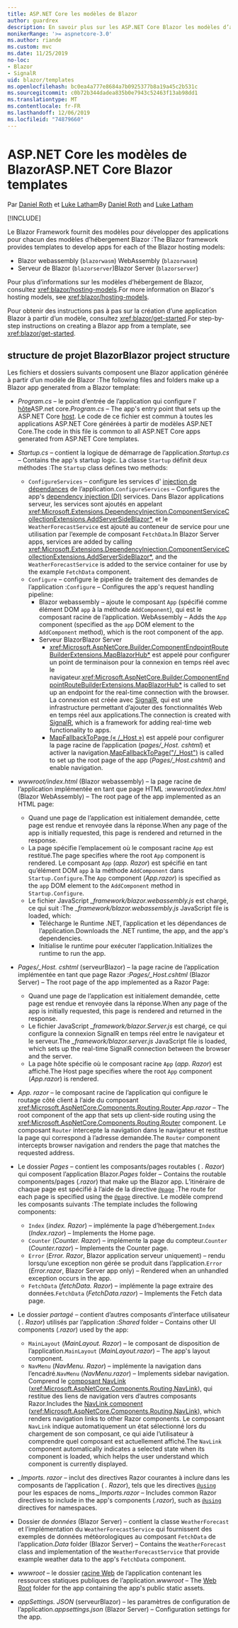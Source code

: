 ```yaml
---
title: ASP.NET Core les modèles de Blazor
author: guardrex
description: En savoir plus sur les ASP.NET Core Blazor les modèles d’application et la structure de projet Blazor.
monikerRange: '>= aspnetcore-3.0'
ms.author: riande
ms.custom: mvc
ms.date: 11/25/2019
no-loc:
- Blazor
- SignalR
uid: blazor/templates
ms.openlocfilehash: bc0ea4a777e8684a7b0925377b8a19a45c2b531c
ms.sourcegitcommit: c0b72b344dadea835b0e7943c52463f13ab98dd1
ms.translationtype: MT
ms.contentlocale: fr-FR
ms.lasthandoff: 12/06/2019
ms.locfileid: "74879660"
---
```

# <a name="aspnet-core-opno-locblazor-templates"></a><span data-ttu-id="064b7-103">ASP.NET Core les modèles de Blazor</span><span class="sxs-lookup"><span data-stu-id="064b7-103">ASP.NET Core Blazor templates</span></span>

<span data-ttu-id="064b7-104">Par [Daniel Roth](https://github.com/danroth27) et [Luke Latham](https://github.com/guardrex)</span><span class="sxs-lookup"><span data-stu-id="064b7-104">By [Daniel Roth](https://github.com/danroth27) and [Luke Latham](https://github.com/guardrex)</span></span>

[!INCLUDE[](~/includes/blazorwasm-preview-notice.md)]

<span data-ttu-id="064b7-105">Le Blazor Framework fournit des modèles pour développer des applications pour chacun des modèles d’hébergement Blazor :</span><span class="sxs-lookup"><span data-stu-id="064b7-105">The Blazor framework provides templates to develop apps for each of the Blazor hosting models:</span></span>

* Blazor<span data-ttu-id="064b7-106"> webassembly (`blazorwasm`)</span><span class="sxs-lookup"><span data-stu-id="064b7-106"> WebAssembly (`blazorwasm`)</span></span>
* <span data-ttu-id="064b7-107">Serveur de Blazor (`blazorserver`)</span><span class="sxs-lookup"><span data-stu-id="064b7-107">Blazor Server (`blazorserver`)</span></span>

<span data-ttu-id="064b7-108">Pour plus d’informations sur les modèles d’hébergement de Blazor, consultez <xref:blazor/hosting-models>.</span><span class="sxs-lookup"><span data-stu-id="064b7-108">For more information on Blazor's hosting models, see <xref:blazor/hosting-models>.</span></span>

<span data-ttu-id="064b7-109">Pour obtenir des instructions pas à pas sur la création d’une application Blazor à partir d’un modèle, consultez <xref:blazor/get-started>.</span><span class="sxs-lookup"><span data-stu-id="064b7-109">For step-by-step instructions on creating a Blazor app from a template, see <xref:blazor/get-started>.</span></span>

## <a name="opno-locblazor-project-structure"></a><span data-ttu-id="064b7-110">structure de projet Blazor</span><span class="sxs-lookup"><span data-stu-id="064b7-110">Blazor project structure</span></span>

<span data-ttu-id="064b7-111">Les fichiers et dossiers suivants composent une Blazor application générée à partir d’un modèle de Blazor :</span><span class="sxs-lookup"><span data-stu-id="064b7-111">The following files and folders make up a Blazor app generated from a Blazor template:</span></span>

* <span data-ttu-id="064b7-112">*Program.cs* &ndash; le point d’entrée de l’application qui configure l' [hôte](xref:fundamentals/host/generic-host)ASP.net core.</span><span class="sxs-lookup"><span data-stu-id="064b7-112">*Program.cs* &ndash; The app's entry point that sets up the ASP.NET Core [host](xref:fundamentals/host/generic-host).</span></span> <span data-ttu-id="064b7-113">Le code de ce fichier est commun à toutes les applications ASP.NET Core générées à partir de modèles ASP.NET Core.</span><span class="sxs-lookup"><span data-stu-id="064b7-113">The code in this file is common to all ASP.NET Core apps generated from ASP.NET Core templates.</span></span>

* <span data-ttu-id="064b7-114">*Startup.cs* &ndash; contient la logique de démarrage de l’application.</span><span class="sxs-lookup"><span data-stu-id="064b7-114">*Startup.cs* &ndash; Contains the app's startup logic.</span></span> <span data-ttu-id="064b7-115">La classe `Startup` définit deux méthodes :</span><span class="sxs-lookup"><span data-stu-id="064b7-115">The `Startup` class defines two methods:</span></span>

  * <span data-ttu-id="064b7-116">`ConfigureServices` &ndash; configure les services d' [injection de dépendances](xref:fundamentals/dependency-injection) de l’application.</span><span class="sxs-lookup"><span data-stu-id="064b7-116">`ConfigureServices` &ndash; Configures the app's [dependency injection (DI)](xref:fundamentals/dependency-injection) services.</span></span> <span data-ttu-id="064b7-117">Dans Blazor applications serveur, les services sont ajoutés en appelant <xref:Microsoft.Extensions.DependencyInjection.ComponentServiceCollectionExtensions.AddServerSideBlazor*>, et le `WeatherForecastService` est ajouté au conteneur de service pour une utilisation par l’exemple de composant `FetchData`.</span><span class="sxs-lookup"><span data-stu-id="064b7-117">In Blazor Server apps, services are added by calling <xref:Microsoft.Extensions.DependencyInjection.ComponentServiceCollectionExtensions.AddServerSideBlazor*>, and the `WeatherForecastService` is added to the service container for use by the example `FetchData` component.</span></span>
  * <span data-ttu-id="064b7-118">`Configure` &ndash; configure le pipeline de traitement des demandes de l’application :</span><span class="sxs-lookup"><span data-stu-id="064b7-118">`Configure` &ndash; Configures the app's request handling pipeline:</span></span>
    * Blazor<span data-ttu-id="064b7-119"> webassembly &ndash; ajoute le composant `App` (spécifié comme élément DOM `app` à la méthode `AddComponent`), qui est le composant racine de l’application.</span><span class="sxs-lookup"><span data-stu-id="064b7-119"> WebAssembly &ndash; Adds the `App` component (specified as the `app` DOM element to the `AddComponent` method), which is the root component of the app.</span></span>
    * <span data-ttu-id="064b7-120">Serveur Blazor</span><span class="sxs-lookup"><span data-stu-id="064b7-120">Blazor Server</span></span>
      * <span data-ttu-id="064b7-121"><xref:Microsoft.AspNetCore.Builder.ComponentEndpointRouteBuilderExtensions.MapBlazorHub*> est appelé pour configurer un point de terminaison pour la connexion en temps réel avec le navigateur.</span><span class="sxs-lookup"><span data-stu-id="064b7-121"><xref:Microsoft.AspNetCore.Builder.ComponentEndpointRouteBuilderExtensions.MapBlazorHub*> is called to set up an endpoint for the real-time connection with the browser.</span></span> <span data-ttu-id="064b7-122">La connexion est créée avec [SignalR](xref:signalr/introduction), qui est une infrastructure permettant d’ajouter des fonctionnalités Web en temps réel aux applications.</span><span class="sxs-lookup"><span data-stu-id="064b7-122">The connection is created with [SignalR](xref:signalr/introduction), which is a framework for adding real-time web functionality to apps.</span></span>
      * <span data-ttu-id="064b7-123">[MapFallbackToPage (« /_Host »)](xref:Microsoft.AspNetCore.Builder.RazorPagesEndpointRouteBuilderExtensions.MapFallbackToPage*) est appelé pour configurer la page racine de l’application (*pages/_Host. cshtml*) et activer la navigation.</span><span class="sxs-lookup"><span data-stu-id="064b7-123">[MapFallbackToPage("/_Host")](xref:Microsoft.AspNetCore.Builder.RazorPagesEndpointRouteBuilderExtensions.MapFallbackToPage*) is called to set up the root page of the app (*Pages/_Host.cshtml*) and enable navigation.</span></span>

* <span data-ttu-id="064b7-124">*wwwroot/index.html* (Blazor webassembly) &ndash; la page racine de l’application implémentée en tant que page HTML :</span><span class="sxs-lookup"><span data-stu-id="064b7-124">*wwwroot/index.html* (Blazor WebAssembly) &ndash; The root page of the app implemented as an HTML page:</span></span>
  * <span data-ttu-id="064b7-125">Quand une page de l’application est initialement demandée, cette page est rendue et renvoyée dans la réponse.</span><span class="sxs-lookup"><span data-stu-id="064b7-125">When any page of the app is initially requested, this page is rendered and returned in the response.</span></span>
  * <span data-ttu-id="064b7-126">La page spécifie l’emplacement où le composant racine `App` est restitué.</span><span class="sxs-lookup"><span data-stu-id="064b7-126">The page specifies where the root `App` component is rendered.</span></span> <span data-ttu-id="064b7-127">Le composant `App` (*app. Razor*) est spécifié en tant qu’élément DOM `app` à la méthode `AddComponent` dans `Startup.Configure`.</span><span class="sxs-lookup"><span data-stu-id="064b7-127">The `App` component (*App.razor*) is specified as the `app` DOM element to the `AddComponent` method in `Startup.Configure`.</span></span>
  * <span data-ttu-id="064b7-128">Le fichier JavaScript *_framework/blazor.webassembly.js* est chargé, ce qui suit :</span><span class="sxs-lookup"><span data-stu-id="064b7-128">The *_framework/blazor.webassembly.js* JavaScript file is loaded, which:</span></span>
    * <span data-ttu-id="064b7-129">Télécharge le Runtime .NET, l’application et les dépendances de l’application.</span><span class="sxs-lookup"><span data-stu-id="064b7-129">Downloads the .NET runtime, the app, and the app's dependencies.</span></span>
    * <span data-ttu-id="064b7-130">Initialise le runtime pour exécuter l’application.</span><span class="sxs-lookup"><span data-stu-id="064b7-130">Initializes the runtime to run the app.</span></span>

* <span data-ttu-id="064b7-131">*Pages/_Host. cshtml* (serveurBlazor) &ndash; la page racine de l’application implémentée en tant que page Razor :</span><span class="sxs-lookup"><span data-stu-id="064b7-131">*Pages/_Host.cshtml* (Blazor Server) &ndash; The root page of the app implemented as a Razor Page:</span></span>
  * <span data-ttu-id="064b7-132">Quand une page de l’application est initialement demandée, cette page est rendue et renvoyée dans la réponse.</span><span class="sxs-lookup"><span data-stu-id="064b7-132">When any page of the app is initially requested, this page is rendered and returned in the response.</span></span>
  * <span data-ttu-id="064b7-133">Le fichier JavaScript *_framework/blazor.Server.js* est chargé, ce qui configure la connexion SignalR en temps réel entre le navigateur et le serveur.</span><span class="sxs-lookup"><span data-stu-id="064b7-133">The *_framework/blazor.server.js* JavaScript file is loaded, which sets up the real-time SignalR connection between the browser and the server.</span></span>
  * <span data-ttu-id="064b7-134">La page hôte spécifie où le composant racine `App` (*app. Razor*) est affiché.</span><span class="sxs-lookup"><span data-stu-id="064b7-134">The Host page specifies where the root `App` component (*App.razor*) is rendered.</span></span>

* <span data-ttu-id="064b7-135">*App. razor* &ndash; le composant racine de l’application qui configure le routage côté client à l’aide du composant <xref:Microsoft.AspNetCore.Components.Routing.Router>.</span><span class="sxs-lookup"><span data-stu-id="064b7-135">*App.razor* &ndash; The root component of the app that sets up client-side routing using the <xref:Microsoft.AspNetCore.Components.Routing.Router> component.</span></span> <span data-ttu-id="064b7-136">Le composant `Router` intercepte la navigation dans le navigateur et restitue la page qui correspond à l’adresse demandée.</span><span class="sxs-lookup"><span data-stu-id="064b7-136">The `Router` component intercepts browser navigation and renders the page that matches the requested address.</span></span>

* <span data-ttu-id="064b7-137">Le dossier *Pages* &ndash; contient les composants/pages routables ( *. Razor*) qui composent l’application Blazor.</span><span class="sxs-lookup"><span data-stu-id="064b7-137">*Pages* folder &ndash; Contains the routable components/pages (*.razor*) that make up the Blazor app.</span></span> <span data-ttu-id="064b7-138">L’itinéraire de chaque page est spécifié à l’aide de la directive [`@page`](xref:mvc/views/razor#page) .</span><span class="sxs-lookup"><span data-stu-id="064b7-138">The route for each page is specified using the [`@page`](xref:mvc/views/razor#page) directive.</span></span> <span data-ttu-id="064b7-139">Le modèle comprend les composants suivants :</span><span class="sxs-lookup"><span data-stu-id="064b7-139">The template includes the following components:</span></span>
  * <span data-ttu-id="064b7-140">`Index` (*index. Razor*) &ndash; implémente la page d’hébergement.</span><span class="sxs-lookup"><span data-stu-id="064b7-140">`Index` (*Index.razor*) &ndash; Implements the Home page.</span></span>
  * <span data-ttu-id="064b7-141">`Counter` (*Counter. Razor*) &ndash; implémente la page du compteur.</span><span class="sxs-lookup"><span data-stu-id="064b7-141">`Counter` (*Counter.razor*) &ndash; Implements the Counter page.</span></span>
  * <span data-ttu-id="064b7-142">`Error` (*Error. Razor*, Blazor application serveur uniquement) &ndash; rendu lorsqu’une exception non gérée se produit dans l’application.</span><span class="sxs-lookup"><span data-stu-id="064b7-142">`Error` (*Error.razor*, Blazor Server app only) &ndash; Rendered when an unhandled exception occurs in the app.</span></span>
  * <span data-ttu-id="064b7-143">`FetchData` (*fetchData. Razor*) &ndash; implémente la page extraire des données.</span><span class="sxs-lookup"><span data-stu-id="064b7-143">`FetchData` (*FetchData.razor*) &ndash; Implements the Fetch data page.</span></span>

* <span data-ttu-id="064b7-144">Le dossier *partagé* &ndash; contient d’autres composants d’interface utilisateur ( *. Razor*) utilisés par l’application :</span><span class="sxs-lookup"><span data-stu-id="064b7-144">*Shared* folder &ndash; Contains other UI components (*.razor*) used by the app:</span></span>
  * <span data-ttu-id="064b7-145">`MainLayout` (*MainLayout. Razor*) &ndash; le composant de disposition de l’application.</span><span class="sxs-lookup"><span data-stu-id="064b7-145">`MainLayout` (*MainLayout.razor*) &ndash; The app's layout component.</span></span>
  * <span data-ttu-id="064b7-146">`NavMenu` (*NavMenu. Razor*) &ndash; implémente la navigation dans l’encadré.</span><span class="sxs-lookup"><span data-stu-id="064b7-146">`NavMenu` (*NavMenu.razor*) &ndash; Implements sidebar navigation.</span></span> <span data-ttu-id="064b7-147">Comprend le [composant NavLink](xref:blazor/routing#navlink-component) (<xref:Microsoft.AspNetCore.Components.Routing.NavLink>), qui restitue des liens de navigation vers d’autres composants Razor.</span><span class="sxs-lookup"><span data-stu-id="064b7-147">Includes the [NavLink component](xref:blazor/routing#navlink-component) (<xref:Microsoft.AspNetCore.Components.Routing.NavLink>), which renders navigation links to other Razor components.</span></span> <span data-ttu-id="064b7-148">Le composant `NavLink` indique automatiquement un état sélectionné lors du chargement de son composant, ce qui aide l’utilisateur à comprendre quel composant est actuellement affiché.</span><span class="sxs-lookup"><span data-stu-id="064b7-148">The `NavLink` component automatically indicates a selected state when its component is loaded, which helps the user understand which component is currently displayed.</span></span>

* <span data-ttu-id="064b7-149">*_Imports. razor* &ndash; inclut des directives Razor courantes à inclure dans les composants de l’application ( *. Razor*), tels que les directives [`@using`](xref:mvc/views/razor#using) pour les espaces de noms.</span><span class="sxs-lookup"><span data-stu-id="064b7-149">*_Imports.razor* &ndash; Includes common Razor directives to include in the app's components (*.razor*), such as [`@using`](xref:mvc/views/razor#using) directives for namespaces.</span></span>

* <span data-ttu-id="064b7-150">Dossier de *données* (Blazor Server) &ndash; contient la classe `WeatherForecast` et l’implémentation du `WeatherForecastService` qui fournissent des exemples de données météorologiques au composant `FetchData` de l’application.</span><span class="sxs-lookup"><span data-stu-id="064b7-150">*Data* folder (Blazor Server) &ndash; Contains the `WeatherForecast` class and implementation of the `WeatherForecastService` that provide example weather data to the app's `FetchData` component.</span></span>

* <span data-ttu-id="064b7-151">*wwwroot* &ndash; le dossier [racine Web](xref:fundamentals/index#web-root) de l’application contenant les ressources statiques publiques de l’application.</span><span class="sxs-lookup"><span data-stu-id="064b7-151">*wwwroot* &ndash; The [Web Root](xref:fundamentals/index#web-root) folder for the app containing the app's public static assets.</span></span>

* <span data-ttu-id="064b7-152">*appSettings. JSON* (serveurBlazor) &ndash; les paramètres de configuration de l’application.</span><span class="sxs-lookup"><span data-stu-id="064b7-152">*appsettings.json* (Blazor Server) &ndash; Configuration settings for the app.</span></span>
